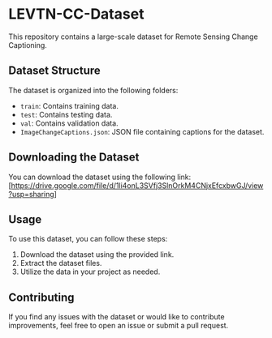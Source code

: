 # LEVTN-CC-Dataset

This repository contains a large-scale dataset for Remote Sensing Change Captioning.

## Dataset Structure

The dataset is organized into the following folders:

- `train`: Contains training data.
- `test`: Contains testing data.
- `val`: Contains validation data.
- `ImageChangeCaptions.json`: JSON file containing captions for the dataset.

## Downloading the Dataset

You can download the dataset using the following link: [https://drive.google.com/file/d/1li4onL3SVfj3SlnOrkM4CNjxEfcxbwGJ/view?usp=sharing]

## Usage

To use this dataset, you can follow these steps:

1. Download the dataset using the provided link.
2. Extract the dataset files.
3. Utilize the data in your project as needed.



## Contributing

If you find any issues with the dataset or would like to contribute improvements, feel free to open an issue or submit a pull request.


